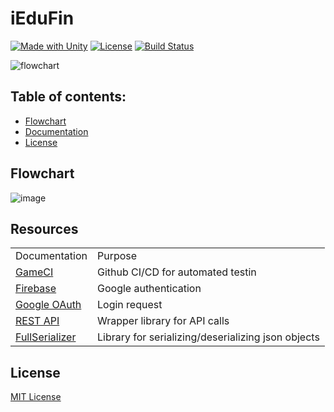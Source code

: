 # iEduFin

[![Made with Unity](https://img.shields.io/badge/Made%20with-Unity-57b9d3.svg?style=flat&logo=unity)](https://docs.unity3d.com/Manual/index.html) 
[![License](https://img.shields.io/badge/license-MIT-blue.svg)](https://github.com/VeritasCarpeDiem/iEduFin/blob/master/LICENSE) 
[![Build Status](https://travis-ci.org/proyecto26/RestClient.svg?branch=master)](https://github.com/VeritasCarpeDiem/iEduFin/actions)

![flowchart](https://user-images.githubusercontent.com/55304793/178584692-c7993750-c682-450d-8f0f-9752d1ced42b.png)

## Table of contents:

- [Flowchart](#flowchart)
- [Documentation](#documentation)
- [License](#license)

## Flowchart

![image](https://user-images.githubusercontent.com/55304793/178588138-fb865b1f-4e83-4c5a-983c-b7eac18a41f2.png)

## Resources

<table>
    <tr>
        <td>Documentation</td>
        <td>Purpose</td>
    </tr>
    <tr>
        <td>
            <a href="https://game.ci/docs/github/getting-started">GameCI
            </a>
        <td>Github CI/CD for automated testin</td>
    </tr>
    <tr>
        <td>
             <a href="https://firebase.google.com/docs/reference/rest/auth#section-sign-in-with-oauth-credential">Firebase
            </a>
            </td>
        <td>Google authentication</td>
    </tr>
    <tr>
        <td>
        <a href="https://developers.google.com/identity/protocols/oauth2/native-app#custom-uri-scheme">Google OAuth
            </a>
        </td>
        <td>Login request</td>
    </tr>
    <tr>
        <td>
        <a href="https://github.com/proyecto26/RestClient">REST API
            </a>
        </td>
        <td>Wrapper library for API calls</td>
    </tr>
    <tr>
        <td>
        <a href="https://github.com/jacobdufault/fullserializer">FullSerializer
            </a>
        </td>
        <td>Library for serializing/deserializing json objects</td>
    </tr>
</table>

## License
[MIT License](https://github.com/VeritasCarpeDiem/iEduFin/blob/master/LICENSE)
